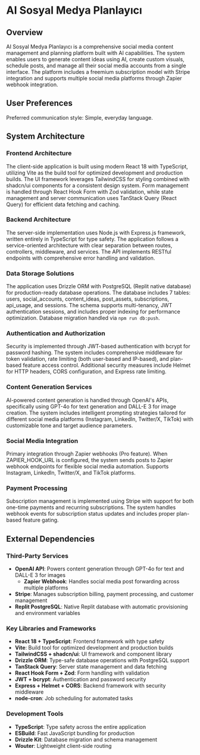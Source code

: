 # AI Sosyal Medya Planlayıcı

## Overview

AI Sosyal Medya Planlayıcı is a comprehensive social media content management and planning platform built with AI capabilities. The system enables users to generate content ideas using AI, create custom visuals, schedule posts, and manage all their social media accounts from a single interface. The platform includes a freemium subscription model with Stripe integration and supports multiple social media platforms through Zapier webhook integration.

## User Preferences

Preferred communication style: Simple, everyday language.

## System Architecture

### Frontend Architecture
The client-side application is built using modern React 18 with TypeScript, utilizing Vite as the build tool for optimized development and production builds. The UI framework leverages TailwindCSS for styling combined with shadcn/ui components for a consistent design system. Form management is handled through React Hook Form with Zod validation, while state management and server communication uses TanStack Query (React Query) for efficient data fetching and caching.

### Backend Architecture
The server-side implementation uses Node.js with Express.js framework, written entirely in TypeScript for type safety. The application follows a service-oriented architecture with clear separation between routes, controllers, middleware, and services. The API implements RESTful endpoints with comprehensive error handling and validation.

### Data Storage Solutions
The application uses Drizzle ORM with PostgreSQL (Replit native database) for production-ready database operations. The database includes 7 tables: users, social_accounts, content_ideas, post_assets, subscriptions, api_usage, and sessions. The schema supports multi-tenancy, JWT authentication sessions, and includes proper indexing for performance optimization. Database migration handled via `npm run db:push`.

### Authentication and Authorization
Security is implemented through JWT-based authentication with bcrypt for password hashing. The system includes comprehensive middleware for token validation, rate limiting (both user-based and IP-based), and plan-based feature access control. Additional security measures include Helmet for HTTP headers, CORS configuration, and Express rate limiting.

### Content Generation Services
AI-powered content generation is handled through OpenAI's APIs, specifically using GPT-4o for text generation and DALL-E 3 for image creation. The system includes intelligent prompting strategies tailored for different social media platforms (Instagram, LinkedIn, Twitter/X, TikTok) with customizable tone and target audience parameters.

### Social Media Integration
Primary integration through Zapier webhooks (Pro feature). When ZAPIER_HOOK_URL is configured, the system sends posts to Zapier webhook endpoints for flexible social media automation. Supports Instagram, LinkedIn, Twitter/X, and TikTok platforms.

### Payment Processing
Subscription management is implemented using Stripe with support for both one-time payments and recurring subscriptions. The system handles webhook events for subscription status updates and includes proper plan-based feature gating.

## External Dependencies

### Third-Party Services
- **OpenAI API**: Powers content generation through GPT-4o for text and DALL-E 3 for images
  - **Zapier Webhook**: Handles social media post forwarding across multiple platforms
- **Stripe**: Manages subscription billing, payment processing, and customer management
- **Replit PostgreSQL**: Native Replit database with automatic provisioning and environment variables

### Key Libraries and Frameworks
- **React 18 + TypeScript**: Frontend framework with type safety
- **Vite**: Build tool for optimized development and production builds
- **TailwindCSS + shadcn/ui**: UI framework and component library
- **Drizzle ORM**: Type-safe database operations with PostgreSQL support
- **TanStack Query**: Server state management and data fetching
- **React Hook Form + Zod**: Form handling with validation
- **JWT + bcrypt**: Authentication and password security
- **Express + Helmet + CORS**: Backend framework with security middleware
- **node-cron**: Job scheduling for automated tasks

### Development Tools
- **TypeScript**: Type safety across the entire application
- **ESBuild**: Fast JavaScript bundling for production
- **Drizzle Kit**: Database migration and schema management
- **Wouter**: Lightweight client-side routing